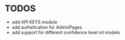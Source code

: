 # TODOS
* add API KEYS module
* add authetication for AdminPages
* add support for different confidence level ml models 